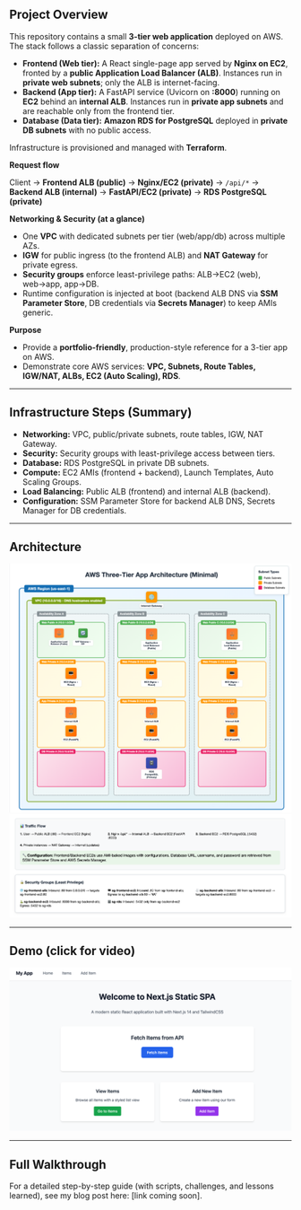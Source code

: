 ## Project Overview

This repository contains a small **3-tier web application** deployed on AWS. The stack follows a classic separation of concerns:

- **Frontend (Web tier):** A React single-page app served by **Nginx on EC2**, fronted by a **public Application Load Balancer (ALB)**. Instances run in **private web subnets**; only the ALB is internet-facing.
- **Backend (App tier):** A FastAPI service (Uvicorn on **:8000**) running on **EC2** behind an **internal ALB**. Instances run in **private app subnets** and are reachable only from the frontend tier.
- **Database (Data tier):** **Amazon RDS for PostgreSQL** deployed in **private DB subnets** with no public access.

Infrastructure is provisioned and managed with **Terraform**.

**Request flow**

Client → **Frontend ALB (public)** → **Nginx/EC2 (private)** → `/api/*` → **Backend ALB (internal)** → **FastAPI/EC2 (private)** → **RDS PostgreSQL (private)**

**Networking & Security (at a glance)**

- One **VPC** with dedicated subnets per tier (web/app/db) across multiple AZs.
- **IGW** for public ingress (to the frontend ALB) and **NAT Gateway** for private egress.
- **Security groups** enforce least-privilege paths: ALB→EC2 (web), web→app, app→DB.
- Runtime configuration is injected at boot (backend ALB DNS via **SSM Parameter Store**, DB credentials via **Secrets Manager**) to keep AMIs generic.

**Purpose**

- Provide a **portfolio-friendly**, production-style reference for a 3-tier app on AWS.
- Demonstrate core AWS services: **VPC, Subnets, Route Tables, IGW/NAT, ALBs, EC2 (Auto Scaling), RDS**.

---

## Infrastructure Steps (Summary)

- **Networking:** VPC, public/private subnets, route tables, IGW, NAT Gateway.  
- **Security:** Security groups with least-privilege access between tiers.  
- **Database:** RDS PostgreSQL in private DB subnets.  
- **Compute:** EC2 AMIs (frontend + backend), Launch Templates, Auto Scaling Groups.  
- **Load Balancing:** Public ALB (frontend) and internal ALB (backend).  
- **Configuration:** SSM Parameter Store for backend ALB DNS, Secrets Manager for DB credentials.  

---

## Architecture

![3-tier-architecture](3-tier-architecture.png)  
![traffic flow](traffic-flow.png)

---

## Demo (click for video)

[![Watch the demo](demo-thumbnail.png)](https://www.loom.com/share/df3e58820e094092b1e3cc8fedd36a06?sid=ba89a4c0-92d8-4ce8-a112-cd5107d6505f)



---

## Full Walkthrough

For a detailed step-by-step guide (with scripts, challenges, and lessons learned), see my blog post here: [link coming soon].
